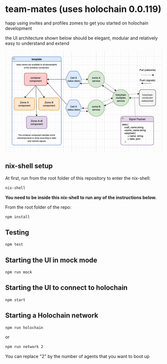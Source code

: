 # team-mates (uses holochain 0.0.119)
happ using invites and profiles zomes to get you started on holochain development

the UI architecture shown below should be elegant, modular and relatively easy to understand and extend  


<p align="center">
    <img src="architecture_multiplex.png" width="750">
</p>



## nix-shell setup

At first, run from the root folder of this repository to enter the nix-shell:

```bash
nix-shell
```

**You need to be inside this nix-shell to run any of the instructions below.**

From the root folder of the repo:

```bash
npm install
```

## Testing

```bash
npm test
```

## Starting the UI in mock mode

```bash
npm run mock
```

## Starting the UI to connect to holochain

```bash
npm start
```

## Starting a Holochain network

```bash
npm run holochain
```
or
```bash
npm run network 2
```

You can replace "2" by the number of agents that you want to boot up



